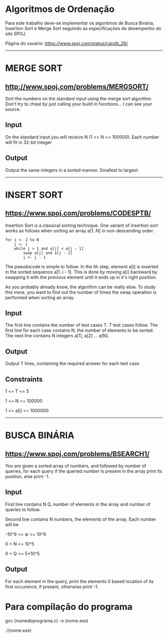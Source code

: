 # Algoritmos de Ordenação

Para este trabalho deve-se implementar os algoritmos de Busca Binária, Insertion Sort e Merge Sort seguindo as especificações de desempenho do site SPOJ.

Página do usuário:
https://www.spoj.com/status/carolb_26/
____
# MERGE SORT
## http://www.spoj.com/problems/MERGSORT/

Sort the numbers on the standard input using the merge sort algorithm. Don't try to cheat by just calling your build in functions... I can see your source.

## Input
On the standard input you will receive N (1 <= N <= 100000). Each number will fit in 32-bit integer

## Output
Output the same integers in a sorted manner. Smallest to largest.
____
# INSERT SORT
## https://www.spoj.com/problems/CODESPTB/

Insertion Sort is a classical sorting technique. One variant of insertion sort works as follows when sorting an array a[1..N] in non-descending order:

~~~
for i <- 2 to N
    j <- i
    while j > 1 and a[j] < a[j - 1]
        swap a[j] and a[j - 1]
        j <- j - 1
~~~
The pseudocode is simple to follow. In the ith step, element a[i] is inserted in the sorted sequence a[1..i - 1]. This is done by moving a[i] backward by swapping it with the previous element until it ends up in it's right position.

As you probably already know, the algorithm can be really slow. To study this more, you want to find out the number of times the swap operation is performed when sorting an array.

## Input
The first line contains the number of test cases T. T test cases follow. The first line for each case contains N, the number of elements to be sorted. The next line contains N integers a[1], a[2] ... a[N].

## Output
Output T lines, containing the required answer for each test case.

## Constraints
1 <= T <= 5

1 <= N <= 100000

1 <= a[i] <= 1000000
____
# BUSCA BINÁRIA
## https://www.spoj.com/problems/BSEARCH1/

You are given a sorted array of numbers, and followed by number of queries, for each query if the queried number is present in the array print its position, else print -1.

## Input
First line contains N Q, number of elements in the array and number of queries to follow.

Second line contains N numbers, the elements of the array. Each number will be 

-10^9 <= ai <= 10^9

0 < N <= 10^5

0 < Q <= 5*10^5

## Output
For each element in the query, print the elements 0 based location of its first occurence, if present, otherwise print -1.

# Para compilação do programa
gcc (nomedoprograma.c) -o (nome.exe)

./(nome.exe)

